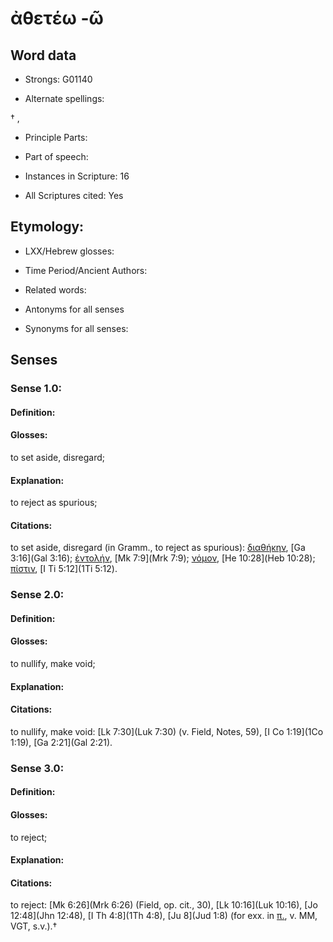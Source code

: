 # ἀθετέω -ῶ

<!-- Status: S2=NeedsEdits -->
<!-- Lexica used for edits:   -->

## Word data

* Strongs: G01140

* Alternate spellings:

† , 

* Principle Parts: 


* Part of speech: 


* Instances in Scripture: 16

* All Scriptures cited: Yes

## Etymology: 


* LXX/Hebrew glosses: 


* Time Period/Ancient Authors: 


* Related words: 

* Antonyms for all senses

* Synonyms for all senses: 


## Senses 


### Sense  1.0: 

#### Definition: 

#### Glosses: 

to set aside, disregard; 

#### Explanation: 

to reject as spurious; 

#### Citations: 

to set aside, disregard (in Gramm., to reject as spurious): [διαθήκην](), [Ga 3:16](Gal 3:16); [ἐντολήν](), [Mk 7:9](Mrk 7:9); [νόμον](), [He 10:28](Heb 10:28); [πίστιν](), [I Ti 5:12](1Ti 5:12). 

### Sense  2.0: 

#### Definition: 

#### Glosses: 

to nullify, make void; 

#### Explanation: 


#### Citations: 

to nullify, make void: [Lk 7:30](Luk 7:30) (v. Field, Notes, 59), [I Co 1:19](1Co 1:19), [Ga 2:21](Gal 2:21).

### Sense  3.0: 

#### Definition: 

#### Glosses: 

to reject; 

#### Explanation: 


#### Citations: 

to reject: [Mk 6:26](Mrk 6:26) (Field, op. cit., 30), [Lk 10:16](Luk 10:16), [Jo 12:48](Jhn 12:48), [I Th 4:8](1Th 4:8), [Ju 8](Jud 1:8) (for exx. in [π.](), v. MM, VGT, s.v.).†
